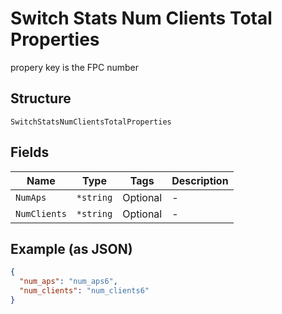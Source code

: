 
# Switch Stats Num Clients Total Properties

propery key is the FPC number

## Structure

`SwitchStatsNumClientsTotalProperties`

## Fields

| Name | Type | Tags | Description |
|  --- | --- | --- | --- |
| `NumAps` | `*string` | Optional | - |
| `NumClients` | `*string` | Optional | - |

## Example (as JSON)

```json
{
  "num_aps": "num_aps6",
  "num_clients": "num_clients6"
}
```

